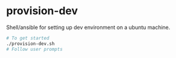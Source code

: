 # provision-dev

Shell/ansible for setting up dev environment on a ubuntu machine.

```bash
# To get started
./provision-dev.sh
# Follow user prompts
```